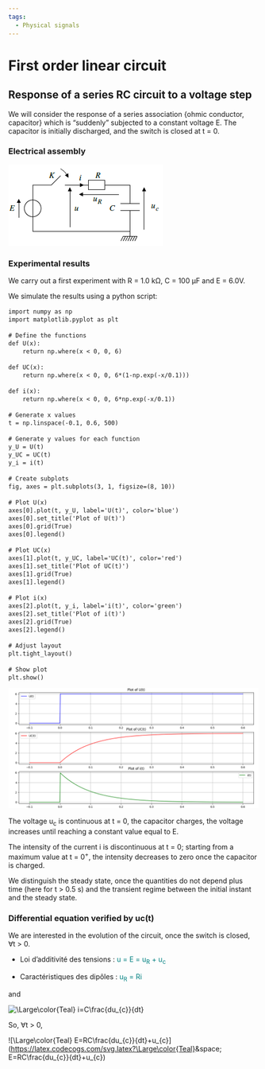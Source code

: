```yaml
---
tags:
  - Physical signals
---
```


# First order linear circuit

## Response of a series RC circuit to a voltage step

We will consider the response of a series association {ohmic conductor, capacitor}
which is “suddenly” subjected to a constant voltage E.
The capacitor is initially discharged, and the switch is closed at t = 0.

### Electrical assembly

![](img/1st_order/1.png)

### Experimental results

We carry out a first experiment with R = 1.0 kΩ, C = 100 μF and E = 6.0V.

We simulate the results using a python script:

```
import numpy as np
import matplotlib.pyplot as plt

# Define the functions
def U(x):
    return np.where(x < 0, 0, 6)

def UC(x):
    return np.where(x < 0, 0, 6*(1-np.exp(-x/0.1)))

def i(x):
    return np.where(x < 0, 0, 6*np.exp(-x/0.1))

# Generate x values
t = np.linspace(-0.1, 0.6, 500)

# Generate y values for each function
y_U = U(t)
y_UC = UC(t)
y_i = i(t)

# Create subplots
fig, axes = plt.subplots(3, 1, figsize=(8, 10))

# Plot U(x)
axes[0].plot(t, y_U, label='U(t)', color='blue')
axes[0].set_title('Plot of U(t)')
axes[0].grid(True)
axes[0].legend()

# Plot UC(x)
axes[1].plot(t, y_UC, label='UC(t)', color='red')
axes[1].set_title('Plot of UC(t)')
axes[1].grid(True)
axes[1].legend()

# Plot i(x)
axes[2].plot(t, y_i, label='i(t)', color='green')
axes[2].set_title('Plot of i(t)')
axes[2].grid(True)
axes[2].legend()

# Adjust layout
plt.tight_layout()

# Show plot
plt.show()
```

![](img/1st_order/2.png)

The voltage u<sub>c</sub> is continuous at t = 0, the capacitor charges, the voltage
increases until reaching a constant value equal to E.

The intensity of the current i is discontinuous at t = 0; starting from a maximum value
at t = 0<sup>+</sup>, the intensity decreases to zero once the capacitor is charged.

We distinguish the steady state, once the quantities do not depend
plus time (here for t > 0.5 s) and the transient regime between the initial instant
and the steady state.

### Differential equation verified by uc(t)

We are interested in the evolution of the circuit, once the switch is closed, ∀t > 0.

- Loi d’additivité des tensions : <span style="color: #008080">u = E = u<sub>R</sub> + u<sub>c</sub></span>

- Caractéristiques des dipôles : <span style="color: #008080">u<sub>R</sub> = Ri</span>

and 

![\Large\color{Teal} i=C\frac{du_{c}}{dt}](https://latex.codecogs.com/svg.latex?\Large\color{Teal}&space;i=C\frac{du_{c}}{dt})

So, ∀t > 0, 

![\Large\color{Teal} E=RC\frac{du_{c}}{dt}+u_{c}](https://latex.codecogs.com/svg.latex?\Large\color{Teal}&space; E=RC\frac{du_{c}}{dt}+u_{c})